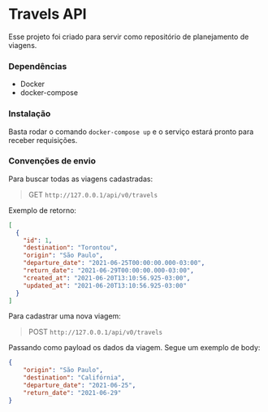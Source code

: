 # Travels API

Esse projeto foi criado para servir como repositório de planejamento de viagens.

### Dependências

- Docker
- docker-compose


### Instalação

Basta rodar o comando `docker-compose up` e o serviço estará pronto para receber requisições.


### Convenções de envio

Para buscar todas as viagens cadastradas:

> GET `http://127.0.0.1/api/v0/travels`

Exemplo de retorno:

```json
[
  {
    "id": 1,
    "destination": "Torontou",
    "origin": "São Paulo",
    "departure_date": "2021-06-25T00:00:00.000-03:00",
    "return_date": "2021-06-29T00:00:00.000-03:00",
    "created_at": "2021-06-20T13:10:56.925-03:00",
    "updated_at": "2021-06-20T13:10:56.925-03:00"
  }
]
```

Para cadastrar uma nova viagem:

> POST `http://127.0.0.1/api/v0/travels`

Passando como payload os dados da viagem.
Segue um exemplo de body:

```json
{
	"origin": "São Paulo",
	"destination": "Califórnia",
	"departure_date": "2021-06-25",
	"return_date": "2021-06-29"
}
```